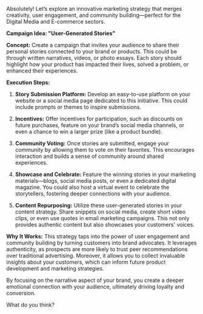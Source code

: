 Absolutely! Let’s explore an innovative marketing strategy that merges creativity, user engagement, and community building—perfect for the Digital Media and E-commerce sectors.

**Campaign Idea: "User-Generated Stories"**

**Concept:**
Create a campaign that invites your audience to share their personal stories connected to your brand or products. This could be through written narratives, videos, or photo essays. Each story should highlight how your product has impacted their lives, solved a problem, or enhanced their experiences. 

**Execution Steps:**

1. **Story Submission Platform:**
   Develop an easy-to-use platform on your website or a social media page dedicated to this initiative. This could include prompts or themes to inspire submissions.

2. **Incentives:**
   Offer incentives for participation, such as discounts on future purchases, feature on your brand’s social media channels, or even a chance to win a larger prize (like a product bundle).

3. **Community Voting:**
   Once stories are submitted, engage your community by allowing them to vote on their favorites. This encourages interaction and builds a sense of community around shared experiences.

4. **Showcase and Celebrate:**
   Feature the winning stories in your marketing materials—blogs, social media posts, or even a dedicated digital magazine. You could also host a virtual event to celebrate the storytellers, fostering deeper connections with your audience.

5. **Content Repurposing:**
   Utilize these user-generated stories in your content strategy. Share snippets on social media, create short video clips, or even use quotes in email marketing campaigns. This not only provides authentic content but also showcases your customers' voices.

**Why It Works:**
This strategy taps into the power of user engagement and community building by turning customers into brand advocates. It leverages authenticity, as prospects are more likely to trust peer recommendations over traditional advertising. Moreover, it allows you to collect invaluable insights about your customers, which can inform future product development and marketing strategies.

By focusing on the narrative aspect of your brand, you create a deeper emotional connection with your audience, ultimately driving loyalty and conversion.

What do you think?